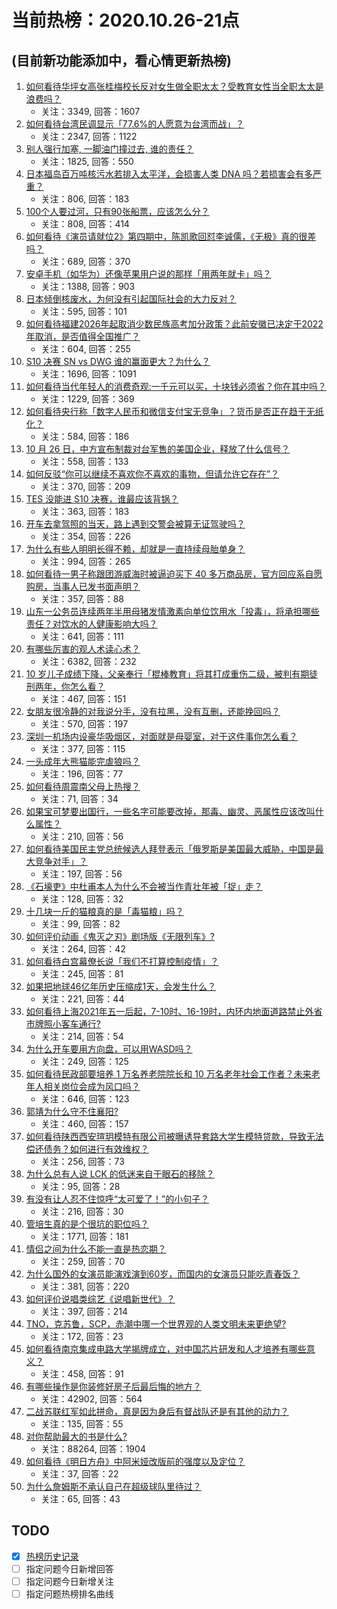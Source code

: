 # 当前热榜：2020.10.26-21点
## (目前新功能添加中，看心情更新热榜)
1. [如何看待华坪女高张桂梅校长反对女生做全职太太？受教育女性当全职太太是浪费吗？](https://www.zhihu.com/question/427397556)
    * 关注：3349, 回答：1607
2. [如何看待台湾民调显示「77.6%的人愿意为台湾而战」？](https://www.zhihu.com/question/427385717)
    * 关注：2347, 回答：1122
3. [别人强行加塞, 一脚油门撞过去, 谁的责任？](https://www.zhihu.com/question/350403313)
    * 关注：1825, 回答：550
4. [日本福岛百万吨核污水若排入太平洋，会损害人类 DNA 吗？若损害会有多严重？](https://www.zhihu.com/question/427276540)
    * 关注：806, 回答：183
5. [100个人要过河，只有90张船票，应该怎么分？](https://www.zhihu.com/question/427204810)
    * 关注：808, 回答：414
6. [如何看待《演员请就位2》第四期中，陈凯歌回怼李诚儒，《无极》真的很差吗？](https://www.zhihu.com/question/427209882)
    * 关注：689, 回答：370
7. [安卓手机（如华为）还像苹果用户说的那样「用两年就卡」吗？](https://www.zhihu.com/question/427085339)
    * 关注：1388, 回答：903
8. [日本倾倒核废水，为何没有引起国际社会的大力反对？](https://www.zhihu.com/question/426625184)
    * 关注：595, 回答：101
9. [如何看待福建2026年起取消少数民族高考加分政策？此前安徽已决定于2022年取消，是否值得全国推广？](https://www.zhihu.com/question/427098598)
    * 关注：604, 回答：255
10. [S10 决赛 SN vs DWG 谁的赢面更大？为什么？](https://www.zhihu.com/question/427338873)
    * 关注：1696, 回答：1091
11. [如何看待当代年轻人的消费奇观:一千元可以买，十块钱必须省？你在其中吗？](https://www.zhihu.com/question/426193993)
    * 关注：1229, 回答：369
12. [如何看待央行称「数字人民币和微信支付宝无竞争」？货币是否正在趋于无纸化？](https://www.zhihu.com/question/427380660)
    * 关注：584, 回答：186
13. [10 月 26 日，中方宣布制裁对台军售的美国企业，释放了什么信号？](https://www.zhihu.com/question/427436925)
    * 关注：558, 回答：133
14. [如何反驳“你可以继续不喜欢你不喜欢的事物，但请允许它存在”？](https://www.zhihu.com/question/425735108)
    * 关注：370, 回答：209
15. [TES 没能进 S10 决赛，谁最应该背锅？](https://www.zhihu.com/question/427337952)
    * 关注：363, 回答：183
16. [开车去拿驾照的当天，路上遇到交警会被算无证驾驶吗？](https://www.zhihu.com/question/293636964)
    * 关注：354, 回答：226
17. [为什么有些人明明长得不赖，却就是一直持续母胎单身？](https://www.zhihu.com/question/288849268)
    * 关注：994, 回答：265
18. [如何看待一男子称跟团游威海时被逼迫买下 40 多万商品房，官方回应系自愿购房，当事人已发书面声明？](https://www.zhihu.com/question/427387763)
    * 关注：357, 回答：88
19. [山东一公务员连续两年半用母猪发情激素向单位饮用水「投毒」，将承担哪些责任？对饮水的人健康影响大吗？](https://www.zhihu.com/question/427455867)
    * 关注：641, 回答：111
20. [有哪些厉害的观人术读心术？](https://www.zhihu.com/question/263469269)
    * 关注：6382, 回答：232
21. [10 岁儿子成绩下降，父亲奉行「棍棒教育」将其打成重伤二级，被判有期徒刑两年，你怎么看？](https://www.zhihu.com/question/426718454)
    * 关注：467, 回答：151
22. [女朋友很冷静的对我说分手，没有拉黑，没有互删，还能挽回吗？](https://www.zhihu.com/question/332655544)
    * 关注：570, 回答：197
23. [深圳一机场内设豪华吸烟区，对面就是母婴室，对于这件事你怎么看？](https://www.zhihu.com/question/427008307)
    * 关注：377, 回答：115
24. [一头成年大熊猫能完虐狼吗？](https://www.zhihu.com/question/420598832)
    * 关注：196, 回答：77
25. [如何看待周震南父母上热搜？](https://www.zhihu.com/question/427254667)
    * 关注：71, 回答：34
26. [如果宝可梦要出国行，一些名字可能要改掉，那毒、幽灵、恶属性应该改叫什么属性？](https://www.zhihu.com/question/426584097)
    * 关注：210, 回答：56
27. [如何看待美国民主党总统候选人拜登表示「俄罗斯是美国最大威胁，中国是最大竞争对手」？](https://www.zhihu.com/question/427400655)
    * 关注：197, 回答：56
28. [《石壕吏》中杜甫本人为什么不会被当作青壮年被「捉」走？](https://www.zhihu.com/question/20547840)
    * 关注：128, 回答：32
29. [十几块一斤的猫粮真的是「毒猫粮」吗？](https://www.zhihu.com/question/424489889)
    * 关注：99, 回答：82
30. [如何评价动画《鬼灭之刃》剧场版《无限列车》?](https://www.zhihu.com/question/392107453)
    * 关注：264, 回答：42
31. [如何看待白宫幕僚长说「我们不打算控制疫情」？](https://www.zhihu.com/question/427400810)
    * 关注：245, 回答：81
32. [如果把地球46亿年历史压缩成1天，会发生什么？](https://www.zhihu.com/question/425099657)
    * 关注：221, 回答：44
33. [如何看待上海2021年五一后起，7-10时、16-19时，内环内地面道路禁止外省市牌照小客车通行?](https://www.zhihu.com/question/427147385)
    * 关注：214, 回答：54
34. [为什么开车要用方向盘，可以用WASD吗？](https://www.zhihu.com/question/426009055)
    * 关注：249, 回答：125
35. [如何看待民政部要培养 1 万名养老院院长和 10 万名老年社会工作者？未来老年人相关岗位会成为风口吗？](https://www.zhihu.com/question/426989947)
    * 关注：646, 回答：123
36. [郭靖为什么守不住襄阳?](https://www.zhihu.com/question/423948454)
    * 关注：460, 回答：157
37. [如何看待陕西西安瑄玥模特有限公司被曝诱导套路大学生模特贷款，导致无法偿还债务？如何进行有效维权？](https://www.zhihu.com/question/427401124)
    * 关注：256, 回答：73
38. [为什么总有人说 LCK 的低迷来自于眼石的移除？](https://www.zhihu.com/question/426353352)
    * 关注：95, 回答：28
39. [有没有让人忍不住惊呼“太可爱了！”的小句子？](https://www.zhihu.com/question/426681666)
    * 关注：216, 回答：30
40. [管培生真的是个很坑的职位吗？](https://www.zhihu.com/question/300310754)
    * 关注：1771, 回答：181
41. [情侣之间为什么不能一直是热恋期？](https://www.zhihu.com/question/314212562)
    * 关注：259, 回答：70
42. [为什么国外的女演员能演戏演到60岁，而国内的女演员只能吃青春饭？](https://www.zhihu.com/question/426893283)
    * 关注：381, 回答：220
43. [如何评价说唱类综艺《说唱新世代》？](https://www.zhihu.com/question/416692818)
    * 关注：397, 回答：214
44. [TNO，克苏鲁，SCP，赤潮中哪一个世界观的人类文明未来更绝望?](https://www.zhihu.com/question/424270425)
    * 关注：172, 回答：23
45. [如何看待南京集成电路大学揭牌成立，对中国芯片研发和人才培养有哪些意义？](https://www.zhihu.com/question/425004928)
    * 关注：458, 回答：91
46. [有哪些操作是你装修好房子后最后悔的地方？](https://www.zhihu.com/question/270275220)
    * 关注：42902, 回答：564
47. [二战苏联红军如此拼命，真是因为身后有督战队还是有其他的动力？](https://www.zhihu.com/question/425901251)
    * 关注：135, 回答：55
48. [对你帮助最大的书是什么?](https://www.zhihu.com/question/333995687)
    * 关注：88264, 回答：1904
49. [如何看待《明日方舟》中阿米娅改版前的强度以及定位？](https://www.zhihu.com/question/427113873)
    * 关注：37, 回答：22
50. [为什么詹姆斯不承认自己在超级球队里待过？](https://www.zhihu.com/question/423132349)
    * 关注：65, 回答：43
## TODO
* [x] [热榜历史记录](hot_history/AllHot.md)
* [ ] 指定问题今日新增回答
* [ ] 指定问题今日新增关注
* [ ] 指定问题热榜排名曲线
